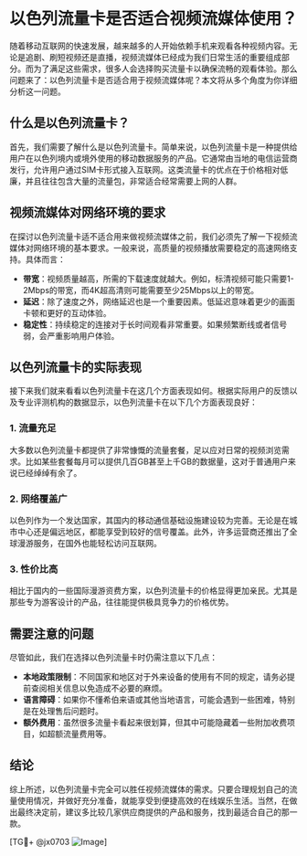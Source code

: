 # 以色列流量卡是否适合视频流媒体使用？

随着移动互联网的快速发展，越来越多的人开始依赖手机来观看各种视频内容。无论是追剧、刷短视频还是直播，视频流媒体已经成为我们日常生活的重要组成部分。而为了满足这些需求，很多人会选择购买流量卡以确保流畅的观看体验。那么问题来了：以色列流量卡是否适合用于视频流媒体呢？本文将从多个角度为你详细分析这一问题。

## 什么是以色列流量卡？

首先，我们需要了解什么是以色列流量卡。简单来说，以色列流量卡是一种提供给用户在以色列境内或境外使用的移动数据服务的产品。它通常由当地的电信运营商发行，允许用户通过SIM卡形式接入互联网。这类流量卡的优点在于价格相对低廉，并且往往包含大量的流量包，非常适合经常需要上网的人群。

## 视频流媒体对网络环境的要求

在探讨以色列流量卡适不适合用来做视频流媒体之前，我们必须先了解一下视频流媒体对网络环境的基本要求。一般来说，高质量的视频播放需要稳定的高速网络支持。具体而言：

- **带宽**：视频质量越高，所需的下载速度就越大。例如，标清视频可能只需要1-2Mbps的带宽，而4K超高清则可能需要至少25Mbps以上的带宽。
- **延迟**：除了速度之外，网络延迟也是一个重要因素。低延迟意味着更少的画面卡顿和更好的互动体验。
- **稳定性**：持续稳定的连接对于长时间观看非常重要。如果频繁断线或者信号弱，会严重影响用户体验。

## 以色列流量卡的实际表现

接下来我们就来看看以色列流量卡在这几个方面表现如何。根据实际用户的反馈以及专业评测机构的数据显示，以色列流量卡在以下几个方面表现良好：

### 1. 流量充足
大多数以色列流量卡都提供了非常慷慨的流量套餐，足以应对日常的视频浏览需求。比如某些套餐每月可以提供几百GB甚至上千GB的数据量，这对于普通用户来说已经绰绰有余了。

### 2. 网络覆盖广
以色列作为一个发达国家，其国内的移动通信基础设施建设较为完善。无论是在城市中心还是偏远地区，都能享受到较好的信号覆盖。此外，许多运营商还推出了全球漫游服务，在国外也能轻松访问互联网。

### 3. 性价比高
相比于国内的一些国际漫游资费方案，以色列流量卡的价格显得更加亲民。尤其是那些专为游客设计的产品，往往能提供极具竞争力的价格优势。

## 需要注意的问题

尽管如此，我们在选择以色列流量卡时仍需注意以下几点：

- **本地政策限制**：不同国家和地区对于外来设备的使用有不同的规定，请务必提前查阅相关信息以免造成不必要的麻烦。
- **语言障碍**：如果你不懂希伯来语或其他当地语言，可能会遇到一些困难，特别是在处理售后问题时。
- **额外费用**：虽然很多流量卡看起来很划算，但其中可能隐藏着一些附加收费项目，如超额流量费用等。

## 结论

综上所述，以色列流量卡完全可以胜任视频流媒体的需求。只要合理规划自己的流量使用情况，并做好充分准备，就能享受到便捷高效的在线娱乐生活。当然，在做出最终决定前，建议多比较几家供应商提供的产品和服务，找到最适合自己的那一款。

[TG💪+ @jx0703 ![Image](https://github.com/user-attachments/assets/dbca1d08-cadb-493c-b0ec-ad6f7a83f270)]